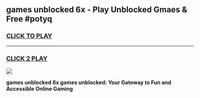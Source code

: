 
## games unblocked 6x - Play Unblocked Gmaes & Free #potyq
<h3>
<a href="https://premium.freeplayer.one?title=games_unblocked_6x&ref=01M">CLICK TO PLAY</a></h3>
<hr>

<h3>
<a href="https://premium.freeplayer.one?title=games_unblocked_6x&ref=01M">CLICK 2 PLAY</a>
  
</h3>

<a href="https://premium.freeplayer.one?title=games_unblocked_6x&ref=01M"><img src="https://clearcache.store/games.png"></a>


**games unblocked 6x games unblocked: Your Gateway to Fun and Accessible Online Gaming**
